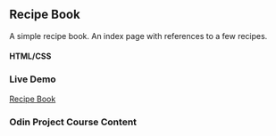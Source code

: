 ## Recipe Book

A simple recipe book. An index page with references to a few recipes.
#### HTML/CSS

### Live Demo
[Recipe Book](https://t-pirozzini.github.io/odin-recipes/)

### Odin Project Course Content

